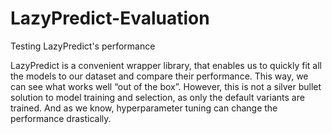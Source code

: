 # LazyPredict-Evaluation
Testing LazyPredict's performance

LazyPredict is a convenient wrapper library, that enables us to quickly fit all the models to our dataset and compare their performance. This way, we can see what works well “out of the box”. However, this is not a silver bullet solution to model training and selection, as only the default variants are trained. And as we know, hyperparameter tuning can change the performance drastically.
